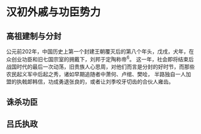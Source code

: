 # 汉初外戚与功臣势力

## 高祖建制与分封

公元前202年，中国历史上第一个封建王朝覆灭后的第八个年头，戊戌，犬年，在众创业功臣和旧七国宗室的拥戴下，刘邦于定陶称帝<sup>6</sup>。
这一年，社会即将结束后战国时代的最后一次动荡，旧贵族人心思周，对他们而言是分封的好时节，而那些农民起义军中后起之秀，诸如早期追随者中萧何、卢绾、樊哙，
半路独自一人加盟的执戟郞韩信，功成勇退张良的，或者让刘季咬牙切齿的合伙人雍齿。

## 诛杀功臣

## 吕氏执政

## 